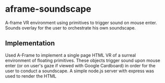 # aframe-soundscape
A-frame VR environment using primitives to trigger sound on mouse enter. Sounds overlay for the user to orchestrate his own soundscape.

## Implementation
 Used A-Frame to implement a single page HTML VR of a surreal environment of floating primitives. These objects trigger sound upon mouse enter (or on user's gaze if viewed with Google Cardboard) in order for the user to conduct a soundscape. 
 A simple node.js server with express was used to render the HTML

